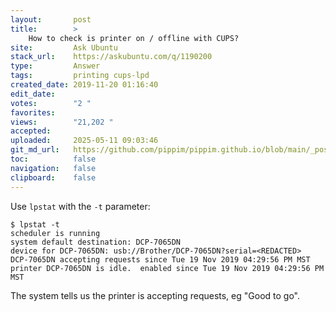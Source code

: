 ```yaml
---
layout:       post
title:        >
    How to check is printer on / offline with CUPS?
site:         Ask Ubuntu
stack_url:    https://askubuntu.com/q/1190200
type:         Answer
tags:         printing cups-lpd
created_date: 2019-11-20 01:16:40
edit_date:    
votes:        "2 "
favorites:    
views:        "21,202 "
accepted:     
uploaded:     2025-05-11 09:03:46
git_md_url:   https://github.com/pippim/pippim.github.io/blob/main/_posts/2019/2019-11-20-How-to-check-is-printer-on-_-offline-with-CUPS_.md
toc:          false
navigation:   false
clipboard:    false
---
```


Use `lpstat` with the `-t` parameter:

``` 
$ lpstat -t
scheduler is running
system default destination: DCP-7065DN
device for DCP-7065DN: usb://Brother/DCP-7065DN?serial=<REDACTED>
DCP-7065DN accepting requests since Tue 19 Nov 2019 04:29:56 PM MST
printer DCP-7065DN is idle.  enabled since Tue 19 Nov 2019 04:29:56 PM MST
```

The system tells us the printer is accepting requests, eg "Good to go".
